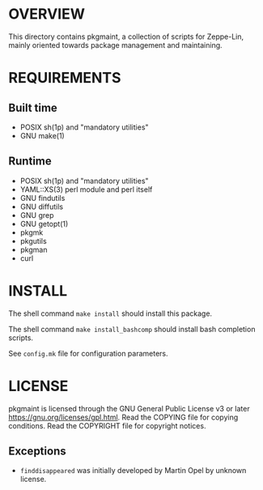 OVERVIEW
========

This directory contains pkgmaint, a collection of scripts for Zeppe-Lin,
mainly oriented towards package management and maintaining.


REQUIREMENTS
============

Built time
----------
  * POSIX sh(1p) and "mandatory utilities"
  * GNU make(1)

Runtime
-------
  * POSIX sh(1p) and "mandatory utilities"
  * YAML::XS(3) perl module and perl itself
  * GNU findutils
  * GNU diffutils
  * GNU grep
  * GNU getopt(1)
  * pkgmk
  * pkgutils
  * pkgman
  * curl


INSTALL
=======

The shell command `make install` should install this package.

The shell command `make install_bashcomp` should install bash completion
scripts.

See `config.mk` file for configuration parameters.


LICENSE
=======

pkgmaint is licensed through the GNU General Public License v3 or later
<https://gnu.org/licenses/gpl.html>.
Read the COPYING file for copying conditions.
Read the COPYRIGHT file for copyright notices.

Exceptions
----------
  * `finddisappeared` was initially developed by Martin Opel by unknown
    license.
